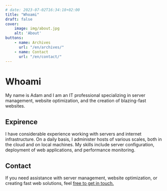 ```yaml
---
# date: 2023-07-02T16:34:18+02:00
title: "Whoami"
draft: false
cover:
    image: img/about.jpg
    alt: 'About'
buttons:
    - name: Archives
      url: "/en/archives/"
    - name: Contact
      url: "/en/contact/"
---
```


# Whoami

My name is Adam and I am an IT professional specializing in server management, website optimization, and the creation of blazing-fast websites.

## Expirence

I have considerable experience working with servers and internet infrastructure. On a daily basis, I administer hosts of various scales, both in the cloud and on local machines. My skills include server configuration, deployment of web applications, and performance monitoring.



## Contact

If you need assistance with server management, website optimization, or creating fast web solutions, feel [free to get in touch.](https://szulinek.pl/en/contact/)


